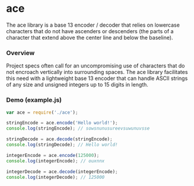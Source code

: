 # ace
The ace library is a base 13 encoder / decoder that relies on lowercase characters that do not have ascenders or descenders (the parts of a character that extend above the center line and below the baseline).

### Overview
Project specs often call for an uncompromising use of characters that do not encroach vertically into surrounding spaces. The ace library facilitates this need with a lightweight base 13 encoder that can handle ASCII strings of any size and unsigned integers up to 15 digits in length.

### Demo (example.js)

```javascript
var ace = require('./ace');

stringEncode = ace.encode('Hello world!');
console.log(stringEncode); // sowsnunusureevsuwunuvsse

stringDecode = ace.decode(stringEncode);
console.log(stringDecode); // Hello world!

integerEncode = ace.encode(125000);
console.log(integerEncode); // ouxnnx

integerDecode = ace.decode(integerEncode);
console.log(integerDecode); // 125000
```
